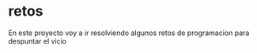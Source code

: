 # retos
En este proyecto voy a ir resolviendo algunos retos de programacion para despuntar el vicio

